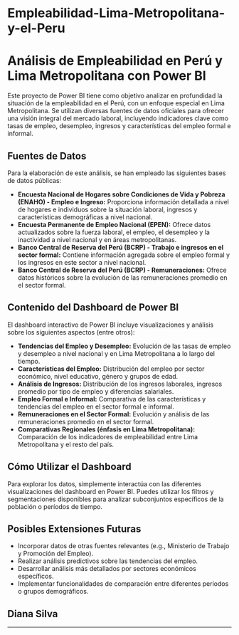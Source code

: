 # Empleabilidad-Lima-Metropolitana-y-el-Peru
# Análisis de Empleabilidad en Perú y Lima Metropolitana con Power BI

Este proyecto de Power BI tiene como objetivo analizar en profundidad la situación de la empleabilidad en el Perú, con un enfoque especial en Lima Metropolitana. Se utilizan diversas fuentes de datos oficiales para ofrecer una visión integral del mercado laboral, incluyendo indicadores clave como tasas de empleo, desempleo, ingresos y características del empleo formal e informal.

## Fuentes de Datos

Para la elaboración de este análisis, se han empleado las siguientes bases de datos públicas:

* **Encuesta Nacional de Hogares sobre Condiciones de Vida y Pobreza (ENAHO) - Empleo e Ingreso:** Proporciona información detallada a nivel de hogares e individuos sobre la situación laboral, ingresos y características demográficas a nivel nacional.
* **Encuesta Permanente de Empleo Nacional (EPEN):** Ofrece datos actualizados sobre la fuerza laboral, el empleo, el desempleo y la inactividad a nivel nacional y en áreas metropolitanas.
* **Banco Central de Reserva del Perú (BCRP) - Trabajo e ingresos en el sector formal:** Contiene información agregada sobre el empleo formal y los ingresos en este sector a nivel nacional.
* **Banco Central de Reserva del Perú (BCRP) - Remuneraciones:** Ofrece datos históricos sobre la evolución de las remuneraciones promedio en el sector formal.

## Contenido del Dashboard de Power BI

El dashboard interactivo de Power BI incluye visualizaciones y análisis sobre los siguientes aspectos (entre otros):

* **Tendencias del Empleo y Desempleo:** Evolución de las tasas de empleo y desempleo a nivel nacional y en Lima Metropolitana a lo largo del tiempo.
* **Características del Empleo:** Distribución del empleo por sector económico, nivel educativo, género y grupos de edad.
* **Análisis de Ingresos:** Distribución de los ingresos laborales, ingresos promedio por tipo de empleo y diferencias salariales.
* **Empleo Formal e Informal:** Comparativa de las características y tendencias del empleo en el sector formal e informal.
* **Remuneraciones en el Sector Formal:** Evolución y análisis de las remuneraciones promedio en el sector formal.
* **Comparativas Regionales (énfasis en Lima Metropolitana):** Comparación de los indicadores de empleabilidad entre Lima Metropolitana y el resto del país.

## Cómo Utilizar el Dashboard

Para explorar los datos, simplemente interactúa con las diferentes visualizaciones del dashboard en Power BI. Puedes utilizar los filtros y segmentaciones disponibles para analizar subconjuntos específicos de la población o períodos de tiempo.

## Posibles Extensiones Futuras

* Incorporar datos de otras fuentes relevantes (e.g., Ministerio de Trabajo y Promoción del Empleo).
* Realizar análisis predictivos sobre las tendencias del empleo.
* Desarrollar análisis más detallados por sectores económicos específicos.
* Implementar funcionalidades de comparación entre diferentes períodos o grupos demográficos.

## Diana Silva
---
